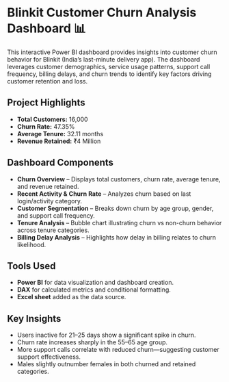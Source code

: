 # Blinkit Customer Churn Analysis Dashboard 📊

This interactive Power BI dashboard provides insights into customer churn behavior for Blinkit (India’s last-minute delivery app). The dashboard leverages customer demographics, service usage patterns, support call frequency, billing delays, and churn trends to identify key factors driving customer retention and loss.

## Project Highlights

- **Total Customers:** 16,000
- **Churn Rate:** 47.35%
- **Average Tenure:** 32.11 months
- **Revenue Retained:** ₹4 Million

## Dashboard Components

- **Churn Overview** – Displays total customers, churn rate, average tenure, and revenue retained.
- **Recent Activity & Churn Rate** – Analyzes churn based on last login/activity category.
- **Customer Segmentation** – Breaks down churn by age group, gender, and support call frequency.
- **Tenure Analysis** – Bubble chart illustrating churn vs non-churn behavior across tenure categories.
- **Billing Delay Analysis** – Highlights how delay in billing relates to churn likelihood.

## Tools Used

- **Power BI** for data visualization and dashboard creation.
- **DAX** for calculated metrics and conditional formatting.
- **Excel sheet** added as the data source.

## Key Insights

- Users inactive for 21–25 days show a significant spike in churn.
- Churn rate increases sharply in the 55–65 age group.
- More support calls correlate with reduced churn—suggesting customer support effectiveness.
- Males slightly outnumber females in both churned and retained categories.




